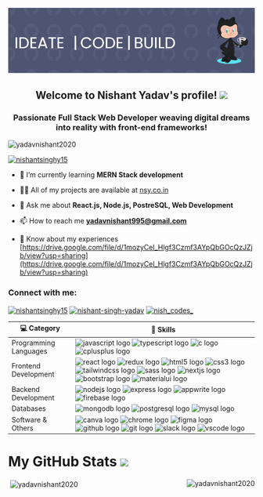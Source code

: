 ![logo](https://github.com/yadavNishant2020/yadavNishant2020/blob/main/github-header-image%20(1).png)
<h2 align="center">
  Welcome to Nishant Yadav's profile!
  <img src="https://i.giphy.com/p3Uyi3KT4snhSQ2V3Z.webp" width="88">
</h2>
<h3 align="center">Passionate Full Stack Web Developer weaving digital dreams into reality with front-end frameworks!</h3>

<p align="left"> <img src="https://komarev.com/ghpvc/?username=yadavnishant2020&label=Profile%20views&color=0e75b6&style=flat" alt="yadavnishant2020" /> </p>

<p align="left"> <a href="https://twitter.com/nishantsinghy15" target="blank"><img src="https://img.shields.io/twitter/follow/nishantsinghy15?logo=twitter&style=for-the-badge" alt="nishantsinghy15" /></a> </p>

- 🌱 I’m currently learning **MERN Stack development**

- 👨‍💻 All of my projects are available at [nsy.co.in](nsy.co.in)

- 💬 Ask me about **React.js, Node.js, PostreSQL, Web Development**

- 📫 How to reach me **yadavnishant995@gmail.com**

- 📄 Know about my experiences [https://drive.google.com/file/d/1mozyCel_Hlgf3Czmf3AYpQbGOcQzJZjb/view?usp=sharing](https://drive.google.com/file/d/1mozyCel_Hlgf3Czmf3AYpQbGOcQzJZjb/view?usp=sharing)

<h3 align="left">Connect with me:</h3>
<p align="left">
<a href="https://twitter.com/nishantsinghy15" target="blank"><img align="center" src="https://raw.githubusercontent.com/rahuldkjain/github-profile-readme-generator/master/src/images/icons/Social/twitter.svg" alt="nishantsinghy15" height="30" width="40" /></a>
<a href="https://linkedin.com/in/nishant-singh-yadav" target="blank"><img align="center" src="https://raw.githubusercontent.com/rahuldkjain/github-profile-readme-generator/master/src/images/icons/Social/linked-in-alt.svg" alt="nishant-singh-yadav" height="30" width="40" /></a>
<a href="https://instagram.com/nish_codes_" target="blank"><img align="center" src="https://raw.githubusercontent.com/rahuldkjain/github-profile-readme-generator/master/src/images/icons/Social/instagram.svg" alt="nish_codes_" height="30" width="40" /></a>
</p>

| 💻 **Category** | 🚀 **Skills** |
| - | - |
| Programming Languages | <img src="https://cdn.jsdelivr.net/gh/devicons/devicon/icons/javascript/javascript-original.svg" height="40" alt="javascript logo"  /> <img src="https://cdn.jsdelivr.net/gh/devicons/devicon/icons/typescript/typescript-original.svg" height="40" alt="typescript logo"  /> <img src="https://cdn.jsdelivr.net/gh/devicons/devicon/icons/c/c-original.svg" height="40" alt="c logo"  /> <img src="https://cdn.jsdelivr.net/gh/devicons/devicon/icons/cplusplus/cplusplus-original.svg" height="40" alt="cplusplus logo"  /> |
| Frontend Development | <img src="https://cdn.jsdelivr.net/gh/devicons/devicon/icons/react/react-original.svg" height="40" alt="react logo"  /> <img src="https://cdn.jsdelivr.net/gh/devicons/devicon/icons/redux/redux-original.svg" height="40" alt="redux logo"  /> <img src="https://cdn.jsdelivr.net/gh/devicons/devicon/icons/html5/html5-original.svg" height="40" alt="html5 logo"  /> <img src="https://cdn.jsdelivr.net/gh/devicons/devicon/icons/css3/css3-original.svg" height="40" alt="css3 logo"  /> <img src="https://cdn.jsdelivr.net/gh/devicons/devicon/icons/tailwindcss/tailwindcss-original-wordmark.svg" height="40" alt="tailwindcss logo"  /> <img src="https://cdn.jsdelivr.net/gh/devicons/devicon/icons/sass/sass-original.svg" height="40" alt="sass logo"  /> <img src="https://cdn.jsdelivr.net/gh/devicons/devicon/icons/nextjs/nextjs-original.svg" height="40" alt="nextjs logo"  /> <img src="https://cdn.jsdelivr.net/gh/devicons/devicon/icons/bootstrap/bootstrap-original.svg" height="40" alt="bootstrap logo"  /> <img src="https://cdn.jsdelivr.net/gh/devicons/devicon/icons/materialui/materialui-original.svg" height="40" alt="materialui logo"  /> |
| Backend Development | <img src="https://cdn.jsdelivr.net/gh/devicons/devicon/icons/nodejs/nodejs-original.svg" height="40" alt="nodejs logo"  /> <img src="https://img.shields.io/badge/Express-000000?logo=express&logoColor=white&style=for-the-badge" height="40" alt="express logo"  /> <img src="https://cdn.jsdelivr.net/gh/devicons/devicon/icons/appwrite/appwrite-original.svg" height="40" alt="appwrite logo"  /> <img src="https://cdn.jsdelivr.net/gh/devicons/devicon/icons/firebase/firebase-plain.svg" height="40" alt="firebase logo"  /> |
| Databases | <img src="https://cdn.jsdelivr.net/gh/devicons/devicon/icons/mongodb/mongodb-original.svg" height="40" alt="mongodb logo"  /> <img src="https://cdn.jsdelivr.net/gh/devicons/devicon/icons/postgresql/postgresql-original.svg" height="40" alt="postgresql logo"  /> <img src="https://cdn.jsdelivr.net/gh/devicons/devicon/icons/mysql/mysql-original.svg" height="40" alt="mysql logo"  /> |
| Software & Others | <img src="https://cdn.jsdelivr.net/gh/devicons/devicon/icons/canva/canva-original.svg" height="40" alt="canva logo"  /> <img src="https://cdn.jsdelivr.net/gh/devicons/devicon/icons/chrome/chrome-original.svg" height="40" alt="chrome logo"  />  <img src="https://cdn.jsdelivr.net/gh/devicons/devicon/icons/figma/figma-original.svg" height="40" alt="figma logo"  /> <img src="https://skillicons.dev/icons?i=github" height="40" alt="github logo"  /> <img src="https://cdn.jsdelivr.net/gh/devicons/devicon/icons/git/git-original.svg" height="40" alt="git logo"  /> <img src="https://cdn.jsdelivr.net/gh/devicons/devicon/icons/slack/slack-original.svg" height="40" alt="slack logo"  />  <img src="https://cdn.jsdelivr.net/gh/devicons/devicon/icons/vscode/vscode-original.svg" height="40" alt="vscode logo"  /> |

<h1>My GitHub Stats <img src="https://i.giphy.com/3ohs4ruO9hBMDRbOne.webp" width="88" /></h1>
<p>&nbsp;<img align="center" src="https://github-readme-stats.vercel.app/api?username=yadavnishant2020&show_icons=true&locale=en" alt="yadavnishant2020" /> <img align="right" src="https://github-readme-streak-stats.herokuapp.com/?user=yadavnishant2020&" alt="yadavnishant2020" /></p>

